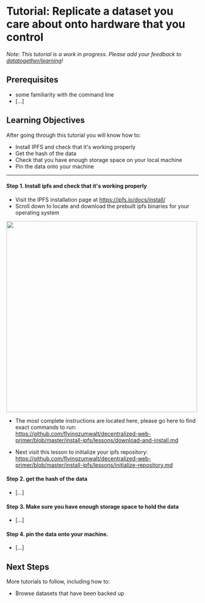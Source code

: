 # Tutorial: Replicate a dataset you care about onto hardware that you control

_Note: This tutorial is a work in progress. Please add your feedback to [datatogether/learning](https://github.com/datatogether/learning/issues)!_

## Prerequisites

* some familiarity with the command line
* [...]

## Learning Objectives

After going through this tutorial you will know how to:

* Install IPFS and check that it's working properly
* Get the hash of the data
* Check that you have enough storage space on your local machine
* Pin the data onto your machine

****

#### Step 1. Install ipfs and check that it's working properly

* Visit the IPFS installation page at https://ipfs.io/docs/install/ 
* Scroll down to locate and download the prebuilt ipfs binaries for your operating system

<img src="https://github.com/datatogether/learning/blob/liz-test-branch/replicate-with-control/images/screenshot-go-ipfs-builds.png" width=500>

* The most complete instructions are located here, please go here to find exact commands to run: https://github.com/flyingzumwalt/decentralized-web-primer/blob/master/install-ipfs/lessons/download-and-install.md

* Next visit this lesson to initialize your ipfs repository: https://github.com/flyingzumwalt/decentralized-web-primer/blob/master/install-ipfs/lessons/initialize-repository.md

#### Step 2. get the hash of the data

* [...]

#### Step 3. Make sure you have enough storage space to hold the data

* [...]

#### Step 4. pin the data onto your machine.

* [...]

## Next Steps

More tutorials to follow, including how to:

* Browse datasets that have been backed up
